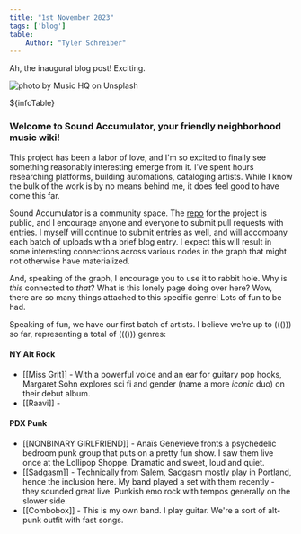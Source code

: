```yaml
---
title: "1st November 2023"
tags: ['blog']
table:
    Author: "Tyler Schreiber"
---
```


Ah, the inaugural blog post! Exciting.

![photo by Music HQ on Unsplash](https://images.unsplash.com/photo-1606403528881-70ab29ebeaed?crop=entropy&cs=srgb&fm=jpg&ixid=M3wzNjM5Nzd8MHwxfHJhbmRvbXx8fHx8fHx8fDE2OTYxNDcwODR8&ixlib=rb-4.0.3&q=85&w=1500&h=1000)

${infoTable}

### Welcome to Sound Accumulator, your friendly neighborhood music wiki!

This project has been a labor of love, and I'm so excited to finally see something reasonably interesting emerge from it. I've spent hours researching platforms, building automations, cataloging artists. While I know the bulk of the work is by no means behind me, it does feel good to have come this far.

Sound Accumulator is a community space. The [repo](https://github.com/t-schreibs/sound-accumulator) for the project is public, and I encourage anyone and everyone to submit pull requests with entries. I myself will continue to submit entries as well, and will accompany each batch of uploads with a brief blog entry. I expect this will result in some interesting connections across various nodes in the graph that might not otherwise have materialized. 

And, speaking of the graph, I encourage you to use it to rabbit hole. Why is _this_ connected to _that_? What is this lonely page doing over here? Wow, there are so many things attached to this specific genre! Lots of fun to be had.

Speaking of fun, we have our first batch of artists. I believe we're up to ((())) so far, representing a total of ((())) genres:

#### NY Alt Rock

- [[Miss Grit]] - With a powerful voice and an ear for guitary pop hooks, Margaret Sohn explores sci fi and gender (name a more _iconic_ duo) on their debut album.
- [[Raavi]] - 

#### PDX Punk

- [[NONBINARY GIRLFRIEND]] - Anaïs Genevieve fronts a psychedelic bedroom punk group that puts on a pretty fun show. I saw them live once at the Lollipop Shoppe. Dramatic and sweet, loud and quiet.
- [[Sadgasm]] - Technically from Salem, Sadgasm mostly play in Portland, hence the inclusion here. My band played a set with them recently - they sounded great live. Punkish emo rock with tempos generally on the slower side.
- [[Combobox]] - This is my own band. I play guitar. We're a sort of alt-punk outfit with fast songs.